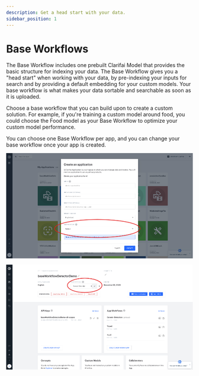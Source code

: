 ```yaml
---
description: Get a head start with your data.
sidebar_position: 1
---
```


# Base Workflows

The Base Workflow includes one prebuilt Clarifai Model that provides the basic structure for indexing your data. The Base Workflow gives you a "head start" when working with your data, by pre-indexing your inputs for search and by providing a default embedding for your custom models. Your base workflow is what makes your data sortable and searchable as soon as it is uploaded. 

Choose a base workflow that you can build upon to create a custom solution. For example, if you're training a custom model around food, you could choose the Food model as your Base Workflow to optimize your custom model performance.

You can choose one Base Workflow per app, and you can change your base workflow once your app is created. 

![Choose your base workflow when you set up your app.](/img/baseworkflowsetup.jpg)

![Change your base workflow once an app is created.](/img/changebasewkflw.jpg)



